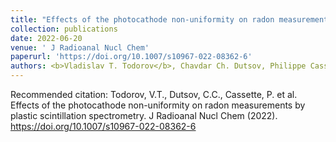 ```yaml
---
title: "Effects of the photocathode non-uniformity on radon measurements by plastic scintillation spectrometry"
collection: publications
date: 2022-06-20
venue: ' J Radioanal Nucl Chem'
paperurl: 'https://doi.org/10.1007/s10967-022-08362-6'
authors: <b>Vladislav T. Todorov</b>, Chavdar Ch. Dutsov, Philippe Cassette & Krasimir K. Mitev
---
```


Recommended citation: Todorov, V.T., Dutsov, C.C., Cassette, P. et al. Effects of the photocathode non-uniformity on radon measurements by plastic scintillation spectrometry. J Radioanal Nucl Chem (2022). https://doi.org/10.1007/s10967-022-08362-6
